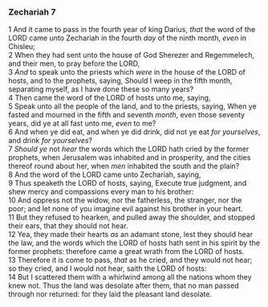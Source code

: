 ### Zechariah 7

1 And it came to pass in the fourth year of king Darius, *that* the word of the LORD came unto Zechariah in the fourth *day* of the ninth month, *even* in Chisleu;  
2 When they had sent unto the house of God Sherezer and Regemmelech, and their men, to pray before the LORD,  
3 *And* to speak unto the priests which *were* in the house of the LORD of hosts, and to the prophets, saying, Should I weep in the fifth month, separating myself, as I have done these so many years?  
4 Then came the word of the LORD of hosts unto me, saying,  
5 Speak unto all the people of the land, and to the priests, saying, When ye fasted and mourned in the fifth and seventh *month*, even those seventy years, did ye at all fast unto me, *even* to me?  
6 And when ye did eat, and when ye did drink, did not ye eat *for yourselves*, and drink *for yourselves*?  
7 *Should ye* not *hear* the words which the LORD hath cried by the former prophets, when Jerusalem was inhabited and in prosperity, and the cities thereof round about her, when *men* inhabited the south and the plain?  
8 And the word of the LORD came unto Zechariah, saying,  
9 Thus speaketh the LORD of hosts, saying, Execute true judgment, and shew mercy and compassions every man to his brother:  
10 And oppress not the widow, nor the fatherless, the stranger, nor the poor; and let none of you imagine evil against his brother in your heart.  
11 But they refused to hearken, and pulled away the shoulder, and stopped their ears, that they should not hear.  
12 Yea, they made their hearts *as* an adamant stone, lest they should hear the law, and the words which the LORD of hosts hath sent in his spirit by the former prophets: therefore came a great wrath from the LORD of hosts.  
13 Therefore it is come to pass, *that* as he cried, and they would not hear; so they cried, and I would not hear, saith the LORD of hosts:  
14 But I scattered them with a whirlwind among all the nations whom they knew not. Thus the land was desolate after them, that no man passed through nor returned: for they laid the pleasant land desolate.  
